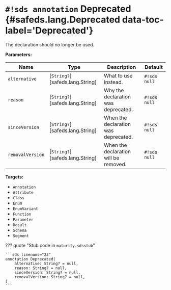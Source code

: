 # `#!sds annotation` Deprecated {#safeds.lang.Deprecated data-toc-label='Deprecated'}

The declaration should no longer be used.

**Parameters:**

| Name | Type | Description | Default |
|------|------|-------------|---------|
| `alternative` | [`String?`][safeds.lang.String] | What to use instead. | `#!sds null` |
| `reason` | [`String?`][safeds.lang.String] | Why the declaration was deprecated. | `#!sds null` |
| `sinceVersion` | [`String?`][safeds.lang.String] | When the declaration was deprecated. | `#!sds null` |
| `removalVersion` | [`String?`][safeds.lang.String] | When the declaration will be removed. | `#!sds null` |

**Targets:**

- `Annotation`
- `Attribute`
- `Class`
- `Enum`
- `EnumVariant`
- `Function`
- `Parameter`
- `Result`
- `Schema`
- `Segment`

??? quote "Stub code in `maturity.sdsstub`"

    ```sds linenums="23"
    annotation Deprecated(
        alternative: String? = null,
        reason: String? = null,
        sinceVersion: String? = null,
        removalVersion: String? = null,
    )
    ```
